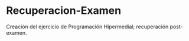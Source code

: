 # Recuperacion-Examen
Creación del ejercicio de Programación Hipermedial; recuperación post-examen.
